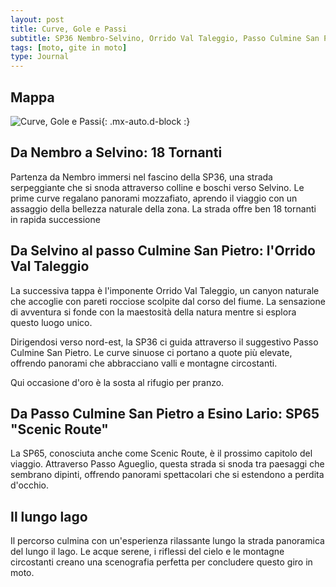 ```yaml
---
layout: post
title: Curve, Gole e Passi
subtitle: SP36 Nembro-Selvino, Orrido Val Taleggio, Passo Culmine San Pietro, Passo Agueglio SP65 Scenic Route, Lungo Lago di Como
tags: [moto, gite in moto]
type: Journal
---
```


## Mappa
![Curve, Gole e Passi](/assets/img/CurveGolePassi.png){: .mx-auto.d-block :}

## Da Nembro a Selvino: 18 Tornanti

Partenza da Nembro immersi nel fascino della SP36, una strada serpeggiante che si snoda attraverso colline e boschi verso Selvino. Le prime curve regalano panorami mozzafiato, aprendo il viaggio con un assaggio della bellezza naturale della zona. La strada offre ben 18 tornanti in rapida successione

## Da Selvino al passo Culmine San Pietro: l'Orrido Val Taleggio

La successiva tappa è l'imponente Orrido Val Taleggio, un canyon naturale che accoglie con pareti rocciose scolpite dal corso del fiume. La sensazione di avventura si fonde con la maestosità della natura mentre si esplora questo luogo unico.

Dirigendosi verso nord-est, la SP36 ci guida attraverso il suggestivo Passo Culmine San Pietro. Le curve sinuose ci portano a quote più elevate, offrendo panorami che abbracciano valli e montagne circostanti.

Qui occasione d'oro è la sosta al rifugio per pranzo.

## Da Passo Culmine San Pietro a Esino Lario: SP65 "Scenic Route"

La SP65, conosciuta anche come Scenic Route, è il prossimo capitolo del viaggio. Attraverso Passo Agueglio, questa strada si snoda tra paesaggi che sembrano dipinti, offrendo panorami spettacolari che si estendono a perdita d'occhio.

## Il lungo lago
Il percorso culmina con un'esperienza rilassante lungo la strada panoramica del lungo il lago. Le acque serene, i riflessi del cielo e le montagne circostanti creano una scenografia perfetta per concludere questo giro in moto.

